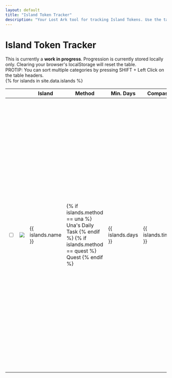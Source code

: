 ```yaml
---
layout: default
title: "Island Token Tracker"
description: "Your Lost Ark tool for tracking Island Tokens. Use the table to sort by method of aquisition, and to find more information such as the minimum time required to obtain a specific Island Token."
---
```


<h1>Island Token Tracker</h1>

<div class="progressbar-container">
  <div class="progressbar-bar"></div>
  <div class="progressbar-label"></div>
</div>
<div class = "ready"></div>

<div class="alert alert-danger" role="alert">
  This is currently a <strong>work in progress</strong>. Progression is currently stored locally only. Clearing your browser's localStorage will reset the table.
</div>

<div class="alert alert-info" role="alert">
  PROTIP: You can sort multiple categories by pressing SHIFT + Left Click on the table headers.
</div>

<table id="sortGroup">
  <thead>
    <tr>
      <th class="no-sort"></th>
      <th class="npc-icon-column no-sort"></th>
      <th>Island</th>
      <th>Method</th>
      <th>Min. Days</th>
      <th>Compass</th>
      <th>Notes</th>
    </tr>
  </thead>
  <tbody>
    {% for islands in site.data.islands %}
      <tr>
        <td>
          <input type="checkbox" id="{{ islands.id }}" class="box">
        </td>
        <td>
            <img class="islands-icon" src="/assets/img/islands/{{ islands.icon }}" />
        </td>
        <td> 
          {{ islands.name }}
        </td>
        <td> 
          {% if islands.method == una %} Una's Daily Task {% endif %}
          {% if islands.method == quest %} Quest {% endif %}
        </td>  
        <td>
          {{ islands.days }}
        </td>
        <td>
          {{ islands.timed }}
        </td>
        <td>
          {% for notes in islands.notes %}
              
              {% if notes.startquest != nil %} <b>Starting Quest:</b> {{ notes.quest }} <br/> {% endif %}
              {% if notes.quest != nil %} <b>Quest:</b> {{ notes.quest }} <br/> {% endif %}
              {% if notes.rep != nil %} <b>Reputation:</b> {{ notes.rep }} <br/> {% endif %}
              {% if notes.achieve != nil %} <b>Achievement:</b> {{ notes.achieve }} <br/> {% endif %}
              {% if notes.coop != nil %} <b>Co-Op:</b> {{ notes.coop }} <br/> {% endif %}
              {% if notes.etc != nil %} <small>{{ notes.etc }}</small> <br/> {% endif %}
          {% endfor %}
        </td>
      </tr>
    {% endfor %}
  </tbody>
</table>
